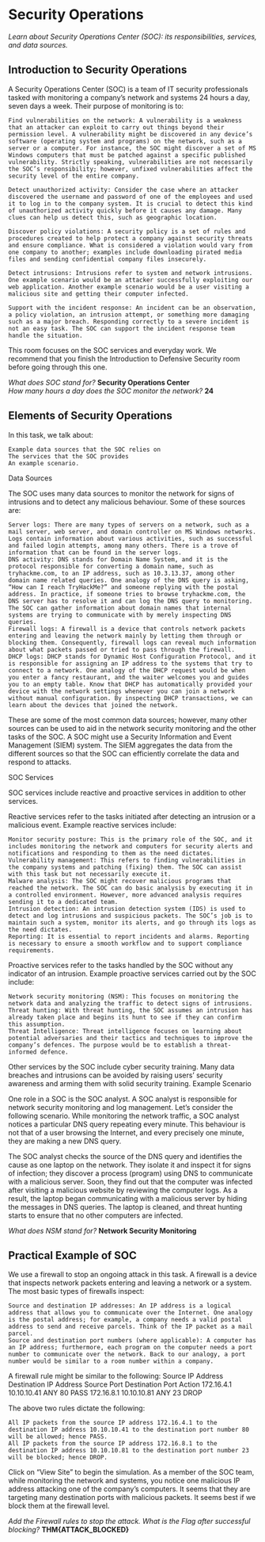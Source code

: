 # Security Operations  
*Learn about Security Operations Center (SOC): its responsibilities, services, and data sources.*  
  
  
## Introduction to Security Operations  
A Security Operations Center (SOC) is a team of IT security professionals tasked with monitoring a company’s network and systems 24 hours a day, seven days a week. Their purpose of monitoring is to:

    Find vulnerabilities on the network: A vulnerability is a weakness that an attacker can exploit to carry out things beyond their permission level. A vulnerability might be discovered in any device’s software (operating system and programs) on the network, such as a server or a computer. For instance, the SOC might discover a set of MS Windows computers that must be patched against a specific published vulnerability. Strictly speaking, vulnerabilities are not necessarily the SOC’s responsibility; however, unfixed vulnerabilities affect the security level of the entire company.

    Detect unauthorized activity: Consider the case where an attacker discovered the username and password of one of the employees and used it to log in to the company system. It is crucial to detect this kind of unauthorized activity quickly before it causes any damage. Many clues can help us detect this, such as geographic location.

    Discover policy violations: A security policy is a set of rules and procedures created to help protect a company against security threats and ensure compliance. What is considered a violation would vary from one company to another; examples include downloading pirated media files and sending confidential company files insecurely.

    Detect intrusions: Intrusions refer to system and network intrusions. One example scenario would be an attacker successfully exploiting our web application. Another example scenario would be a user visiting a malicious site and getting their computer infected.

    Support with the incident response: An incident can be an observation, a policy violation, an intrusion attempt, or something more damaging such as a major breach. Responding correctly to a severe incident is not an easy task. The SOC can support the incident response team handle the situation.

This room focuses on the SOC services and everyday work. We recommend that you finish the Introduction to Defensive Security room before going through this one.  
  
*What does SOC stand for?* **Security Operations Center**  
*How many hours a day does the SOC monitor the network?* **24**  
  
  
## Elements of Security Operations  


In this task, we talk about:

    Example data sources that the SOC relies on
    The services that the SOC provides
    An example scenario.

Data Sources

The SOC uses many data sources to monitor the network for signs of intrusions and to detect any malicious behaviour. Some of these sources are:

    Server logs: There are many types of servers on a network, such as a mail server, web server, and domain controller on MS Windows networks. Logs contain information about various activities, such as successful and failed login attempts, among many others. There is a trove of information that can be found in the server logs.
    DNS activity: DNS stands for Domain Name System, and it is the protocol responsible for converting a domain name, such as tryhackme.com, to an IP address, such as 10.3.13.37, among other domain name related queries. One analogy of the DNS query is asking, “How can I reach TryHackMe?” and someone replying with the postal address. In practice, if someone tries to browse tryhackme.com, the DNS server has to resolve it and can log the DNS query to monitoring. The SOC can gather information about domain names that internal systems are trying to communicate with by merely inspecting DNS queries.
    Firewall logs: A firewall is a device that controls network packets entering and leaving the network mainly by letting them through or blocking them. Consequently, firewall logs can reveal much information about what packets passed or tried to pass through the firewall.
    DHCP logs: DHCP stands for Dynamic Host Configuration Protocol, and it is responsible for assigning an IP address to the systems that try to connect to a network. One analogy of the DHCP request would be when you enter a fancy restaurant, and the waiter welcomes you and guides you to an empty table. Know that DHCP has automatically provided your device with the network settings whenever you can join a network without manual configuration. By inspecting DHCP transactions, we can learn about the devices that joined the network.

These are some of the most common data sources; however, many other sources can be used to aid in the network security monitoring and the other tasks of the SOC. A SOC might use a Security Information and Event Management (SIEM) system. The SIEM aggregates the data from the different sources so that the SOC can efficiently correlate the data and respond to attacks.


SOC Services

SOC services include reactive and proactive services in addition to other services.

Reactive services refer to the tasks initiated after detecting an intrusion or a malicious event. Example reactive services include:

    Monitor security posture: This is the primary role of the SOC, and it includes monitoring the network and computers for security alerts and notifications and responding to them as the need dictates.
    Vulnerability management: This refers to finding vulnerabilities in the company systems and patching (fixing) them. The SOC can assist with this task but not necessarily execute it.
    Malware analysis: The SOC might recover malicious programs that reached the network. The SOC can do basic analysis by executing it in a controlled environment. However, more advanced analysis requires sending it to a dedicated team.
    Intrusion detection: An intrusion detection system (IDS) is used to detect and log intrusions and suspicious packets. The SOC’s job is to maintain such a system, monitor its alerts, and go through its logs as the need dictates.
    Reporting: It is essential to report incidents and alarms. Reporting is necessary to ensure a smooth workflow and to support compliance requirements.

Proactive services refer to the tasks handled by the SOC without any indicator of an intrusion. Example proactive services carried out by the SOC include:

    Network security monitoring (NSM): This focuses on monitoring the network data and analyzing the traffic to detect signs of intrusions.
    Threat hunting: With threat hunting, the SOC assumes an intrusion has already taken place and begins its hunt to see if they can confirm this assumption.
    Threat Intelligence: Threat intelligence focuses on learning about potential adversaries and their tactics and techniques to improve the company’s defences. The purpose would be to establish a threat-informed defence.

Other services by the SOC include cyber security training. Many data breaches and intrusions can be avoided by raising users’ security awareness and arming them with solid security training.
Example Scenario

One role in a SOC is the SOC analyst. A SOC analyst is responsible for network security monitoring and log management. Let’s consider the following scenario. While monitoring the network traffic, a SOC analyst notices a particular DNS query repeating every minute. This behaviour is not that of a user browsing the Internet, and every precisely one minute, they are making a new DNS query.

The SOC analyst checks the source of the DNS query and identifies the cause as one laptop on the network. They isolate it and inspect it for signs of infection; they discover a process (program) using DNS to communicate with a malicious server. Soon, they find out that the computer was infected after visiting a malicious website by reviewing the computer logs. As a result, the laptop began communicating with a malicious server by hiding the messages in DNS queries. The laptop is cleaned, and threat hunting starts to ensure that no other computers are infected.
  
*What does NSM stand for?* **Network Security Monitoring**  
  
  
## Practical Example of SOC  
We use a firewall to stop an ongoing attack in this task. A firewall is a device that inspects network packets entering and leaving a network or a system. The most basic types of firewalls inspect:

    Source and destination IP addresses: An IP address is a logical address that allows you to communicate over the Internet. One analogy is the postal address; for example, a company needs a valid postal address to send and receive parcels. Think of the IP packet as a mail parcel.
    Source and destination port numbers (where applicable): A computer has an IP address; furthermore, each program on the computer needs a port number to communicate over the network. Back to our analogy, a port number would be similar to a room number within a company.

A firewall rule might be similar to the following:
Source IP Address 	Destination IP Address 	Source Port 	Destination Port 	Action
172.16.4.1 	10.10.10.41 	ANY 	80 	PASS
172.16.8.1 	10.10.10.81 	ANY 	23 	DROP

The above two rules dictate the following:

    All IP packets from the source IP address 172.16.4.1 to the destination IP address 10.10.10.41 to the destination port number 80 will be allowed; hence PASS.
    All IP packets from the source IP address 172.16.8.1 to the destination IP address 10.10.10.81 to the destination port number 23 will be blocked; hence DROP.

Click on “View Site” to begin the simulation. As a member of the SOC team, while monitoring the network and systems, you notice one malicious IP address attacking one of the company’s computers. It seems that they are targeting many destination ports with malicious packets. It seems best if we block them at the firewall level.  
  
*Add the Firewall rules to stop the attack. What is the Flag after successful blocking?* **THM{ATTACK_BLOCKED}**
